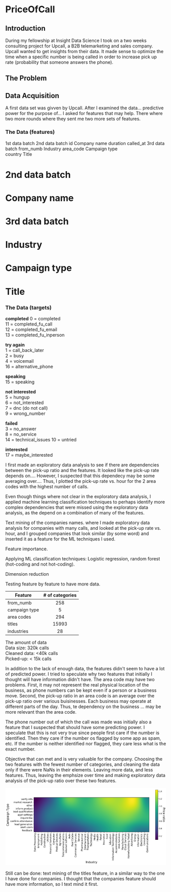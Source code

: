 # PriceOfCall


## Introduction
During my fellowship at Insight Data Science I took on a two weeks consulting project for Upcall,
a B2B telemarketing and sales company. Upcall wanted to get insights from their data. It made sense to 
optimize the time when a specific number is being called in order to increase pick up rate (probability 
that someone answers the phone).


## The Problem



## Data Acquisition
A first data set was givven by Upcall. After I examined the data... predictive power for the purpose of...
I asked for features that may help. There where two more rounds where they sent me two more sets of features.


### The Data (features)

1st data batch     2nd data batch
id                 Company name
duration 
called_at          3rd data batch
from_numb          Industry
area_code          Campaign type                     
country            Title

# 2nd data batch
# Company name

# 3rd data batch
# Industry
# Campaign type
# Title



### The Data (targets)
**completed** 
0 = completed  
11 = completed_fu_call  
12 = completed_fu_email  
13 = completed_fu_inperson  

**try again**  
1 = call_back_later  
2 = busy  
4 = voicemail  
16 = alternative_phone  

**speaking**  
15 = speaking  

**not interested**  
5 = hungup  
6 = not_interested  
7 = dnc (do not call)  
9 = wrong_number

**failed**  
3 = no_answer  
8 = no_service  
14 = technical_issues 
10 =  untried 

**interested**  
17 = maybe_interested 


I first made an exploratory data analysis to see if there are dependencies between the pick-up ratio
and the features. It looked like the pick-up rate depends on.... However, I suspected that this dependecy may
be some averaging over.... Thus, I plotted the pick-up rate vs. hour for the 2 area codes with the highest 
number of calls.

Even though things where not clear in the exploratory data analysis, I applied machine learning classification
techniques to perhaps identify more complex dependencies that were missed using the exploratory data analysis,
as the depend on a combination of many of the features.



Text mining of the companies names. where I made exploratory data analysis for companies with many calls, and looked 
at the pick-up rate vs.  hour, and I grouped companies that look similar (by some word) and inserted it as a feature
for the ML techniques I used.



Feature importance.

Applying ML classification techniques: Logistic regression, random forest (hot-coding and not hot-coding).

Dimension reduction

Testing feature by feature to have more data.



| Feature        | \# of categories| 
| ---------------|:--------------:| 
| from_numb      | 258            | 
| campaign type  | 5              | 
| area codes     | 294            |  
| titles         | 15993          |  
| industries     | 28             |  


The amount of data  
Data size: 320k calls  
Cleaned data:  <40k calls  
Picked-up: < 15k calls  
    
In addition to the lack of enough data, the features didn't seem to have a lot of predicted power.
I tried to speculate why two features that initially I thought will have information didn't have.
The area code may have two problems. First, it may not represent the real physical location of the business,
as phone numbers can be kept even if a person or a business move. Second, the pick-up ratio in 
an area code is an average over the pick-up ratio over various buisinesses. Each business may
operate at different parts of the day. Thus, te dependency on the business ... may be more relevant than 
the area code.



The phone number out of which the call was made was initially also a feature that I suspected that should
have some predicting power. I speculate that this is not very true since people first care if the 
number is identified. Then they care if the number os flagged by some app as spam, etc. If the number is
neither identified nor flagged, they care less what is the exact number.



Objective that can met and is very valuable for the company.
Choosing the two features with the fewest number of categories, and cleaning the data 
only if there were NaNs in their elements. Leaving more data, and less features. Thus, leaving the emphsize over 
time and making exploratory data analysis of the pick-up ratio over these two features.

![](https://github.com/Doron-L/PriceOfCall/blob/master/price_smoothed_vs_industry_n_campaign_type_png)

Still can be done:
text mining of the titles feature, in a similar way to the one I have done for companies.
I thought that the companies feature should have more information, so I text mind it first.
